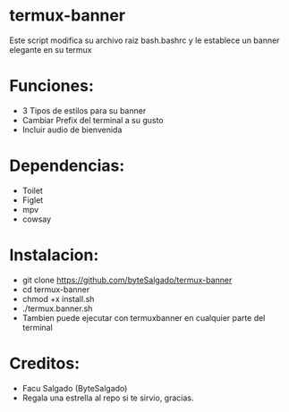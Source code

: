 # termux-banner
Este script modifica su archivo raiz bash.bashrc y le establece un banner elegante en su termux

# Funciones:

* 3 Tipos de estilos para su banner
* Cambiar Prefix del terminal a su gusto
* Incluir audio de bienvenida

# Dependencias:

* Toilet
* Figlet
* mpv
* cowsay

# Instalacion:

* git clone https://github.com/byteSalgado/termux-banner
* cd termux-banner
* chmod +x install.sh
* ./termux.banner.sh
* Tambien puede ejecutar con termuxbanner en cualquier parte del terminal

# Creditos:

* Facu Salgado (ByteSalgado)
* Regala una estrella al repo si te sirvio, gracias.

